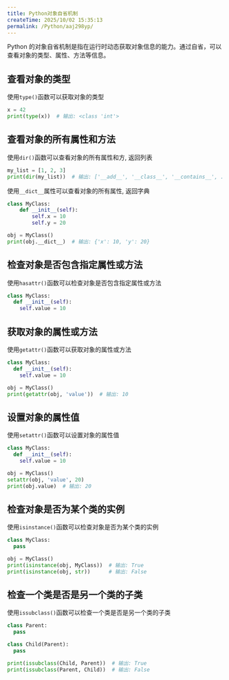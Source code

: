 ```yaml
---
title: Python对象自省机制
createTime: 2025/10/02 15:35:13
permalink: /Python/aaj298yp/
---
```



Python 的对象自省机制是指在运行时动态获取对象信息的能力。通过自省，可以查看对象的类型、属性、方法等信息。

## 查看对象的类型
使用`type()`函数可以获取对象的类型
```python
x = 42
print(type(x))  # 输出: <class 'int'>
```

## 查看对象的所有属性和方法
使用`dir()`函数可以查看对象的所有属性和方, 返回列表
```python
my_list = [1, 2, 3]
print(dir(my_list))  # 输出: ['__add__', '__class__', '__contains__', ...]
```
使用`__dict__`属性可以查看对象的所有属性, 返回字典
```python
class MyClass:
    def __init__(self):
        self.x = 10
        self.y = 20

obj = MyClass()
print(obj.__dict__)  # 输出: {'x': 10, 'y': 20}
```

## 检查对象是否包含指定属性或方法
使用`hasattr()`函数可以检查对象是否包含指定属性或方法
```python
class MyClass:
  def __init__(self):
    self.value = 10
```

## 获取对象的属性或方法
使用`getattr()`函数可以获取对象的属性或方法
```python
class MyClass:
  def __init__(self):
    self.value = 10

obj = MyClass()
print(getattr(obj, 'value'))  # 输出: 10
```

## 设置对象的属性值
使用`setattr()`函数可以设置对象的属性值
```python
class MyClass:
  def __init__(self):
    self.value = 10

obj = MyClass()
setattr(obj, 'value', 20)
print(obj.value)  # 输出: 20
```

## 检查对象是否为某个类的实例
使用`isinstance()`函数可以检查对象是否为某个类的实例
```python
class MyClass:
  pass

obj = MyClass()
print(isinstance(obj, MyClass))  # 输出: True
print(isinstance(obj, str))      # 输出: False
```

## 检查一个类是否是另一个类的子类
使用`issubclass()`函数可以检查一个类是否是另一个类的子类
```python
class Parent:
  pass

class Child(Parent):
  pass

print(issubclass(Child, Parent))  # 输出: True
print(issubclass(Parent, Child))  # 输出: False
```














